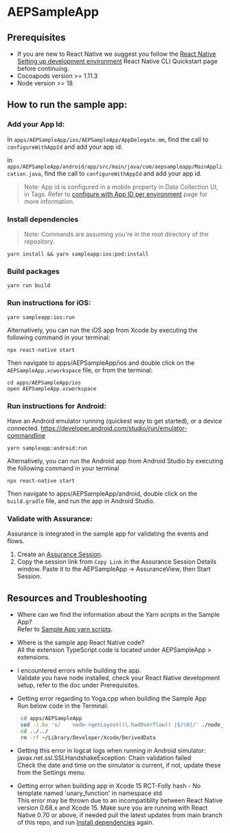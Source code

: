 # AEPSampleApp

## Prerequisites

 * If you are new to React Native we suggest you follow the [React Native Setting up development environment](https://reactnative.dev/docs/environment-setup) React Native CLI Quickstart page before continuing.
 * Cocoapods version >= 1.11.3
 * Node version >= 18

## How to run the sample app:

### Add your App Id:

In `apps/AEPSampleApp/ios/AEPSampleApp/AppDelegate.mm`, find the call to `configureWithAppId` and add your app id.

In `apps/AEPSampleApp/android/app/src/main/java/com/aepsampleapp/MainApplication.java`, find the call to `configureWithAppId` and add your app id.

> Note: App id is configured in a mobile property in Data Collection UI, in Tags.  Refer to [configure with App ID per environment](https://developer.adobe.com/client-sdks/home/base/mobile-core/configuration/#configure-with-app-id-per-environment) page for more information.

### Install dependencies 
> Note: Commands are assuming you're in the root directory of the repository.

```
yarn install && yarn sampleapp:ios:pod:install
```

### Build packages

```
yarn run build
```

### Run instructions for iOS:

```
yarn sampleapp:ios:run
```
Alternatively, you can run the iOS app from Xcode by executing the following command in your terminal:

```
npx react-native start
```
Then navigate to apps/AEPSampleApp/ios and double click on the `AEPSampleApp.xcworkspace` file, or from the terminal:

```
cd apps/AEPSampleApp/ios
open AEPSampleApp.xcworkspace
```

### Run instructions for Android:

Have an Android emulator running (quickest way to get started), or a device connected. https://developer.android.com/studio/run/emulator-commandline

```
yarn sampleapp:android:run
```

Alternatively, you can run the Android app from Android Studio by executing the following command in your terminal

```
npx react-native start
```

Then navigate to apps/AEPSampleApp/android, double click on the `build.gradle` file, and run the app in Android Studio.

### Validate with Assurance:

Assurance is integrated in the sample app for validating the events and flows. 

1. Create an [Assurance Session](https://experienceleague.adobe.com/docs/experience-platform/assurance/tutorials/using-assurance.html#create-sessions).
2. Copy the session link from `Copy Link` in the Assurance Session Details window. Paste it to the AEPSampleApp -> AssuranceView, then Start Session.


## Resources and Troubleshooting
* Where can we find the information about the Yarn scripts in the Sample App? <br>
  Refer to [Sample App yarn scripts](https://github.com/adobe/aepsdk-react-native/blob/main/package.json#L11).

* Where is the sample app React Native code? <br>
  All the extension TypeScript code is located under AEPSampleApp > extensions.

* I encountered errors while building the app. <br>
  Validate you have node installed, check your React Native development setup, refer to the doc under Prerequisites.

* Getting error regarding to Yoga.cpp when building the Sample App <br>
  Run below code in the Terminal:
  ```bash
   cd apps/AEPSampleApp
   sed -i.bo 's/    node->getLayout()\.hadOverflow() |$/\0|/' ./node_modules/react-native/ReactCommon/yoga/yoga/Yoga.cpp
   cd ../../
   rm -rf ~/Library/Developer/Xcode/DerivedData
  ```
* Getting this error in logcat logs when running in Android simulator: javax.net.ssl.SSLHandshakeException: Chain validation failed <br>
  Check the date and time on the simulator is current, if not, update these from the Settings menu.

* Getting error when building app in Xcode 15 RCT-Folly hash - No template named 'unary_function' in namespace std <br>
  This error may be thrown due to an incompatiblity between React Native version 0.68.x and Xcode 15. Make sure you are running with React Native 0.70 or above, if needed pull the latest updates from main branch of this repo, and run [Install dependencies](#install-dependencies) again.
  
